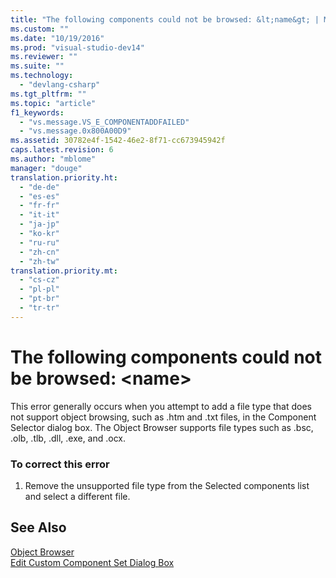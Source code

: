 ```yaml
---
title: "The following components could not be browsed: &lt;name&gt; | Microsoft Docs"
ms.custom: ""
ms.date: "10/19/2016"
ms.prod: "visual-studio-dev14"
ms.reviewer: ""
ms.suite: ""
ms.technology: 
  - "devlang-csharp"
ms.tgt_pltfrm: ""
ms.topic: "article"
f1_keywords: 
  - "vs.message.VS_E_COMPONENTADDFAILED"
  - "vs.message.0x800A00D9"
ms.assetid: 30782e4f-1542-46e2-8f71-cc673945942f
caps.latest.revision: 6
ms.author: "mblome"
manager: "douge"
translation.priority.ht: 
  - "de-de"
  - "es-es"
  - "fr-fr"
  - "it-it"
  - "ja-jp"
  - "ko-kr"
  - "ru-ru"
  - "zh-cn"
  - "zh-tw"
translation.priority.mt: 
  - "cs-cz"
  - "pl-pl"
  - "pt-br"
  - "tr-tr"
---
```

# The following components could not be browsed: &lt;name&gt;
This error generally occurs when you attempt to add a file type that does not support object browsing, such as .htm and .txt files, in the Component Selector dialog box. The Object Browser supports file types such as .bsc, .olb, .tlb, .dll, .exe, and .ocx.  
  
### To correct this error  
  
1.  Remove the unsupported file type from the Selected components list and select a different file.  
  
## See Also  
 [Object Browser](http://msdn.microsoft.com/en-us/f89acfc5-1152-413d-9f56-3dc16e3f0470)   
 [Edit Custom Component Set Dialog Box](http://msdn.microsoft.com/en-us/dc995bd7-afbf-4389-ba1c-f377b677ded7)